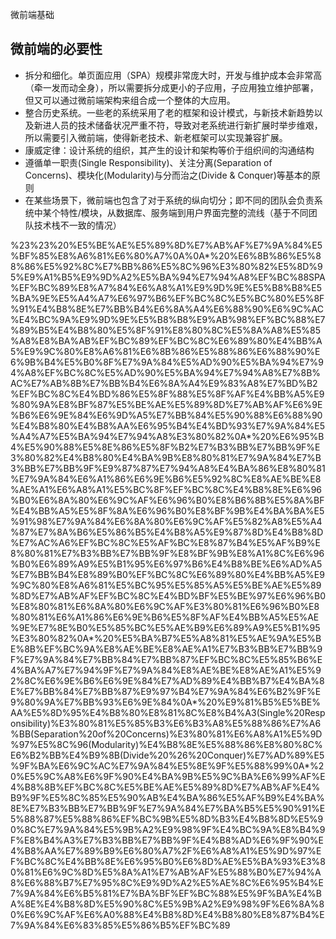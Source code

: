 微前端基础

## 微前端的必要性

- 拆分和细化。单页面应用（SPA）规模非常庞大时，开发与维护成本会非常高（牵一发而动全身），所以需要拆分成更小的子应用，子应用独立维护部署，但又可以通过微前端架构来组合成一个整体的大应用。
- 整合历史系统。一些老的系统采用了老的框架和设计模式，与新技术新趋势以及新进人员的技术储备状况严重不符，导致对老系统进行新扩展时举步维艰，所以需要引入微前端，使得新老技术、新老框架可以实现兼容扩展。
- 康威定律：设计系统的组织，其产生的设计和架构等价于组织间的沟通结构
- 遵循单一职责(Single Responsibility)、关注分离(Separation of Concerns)、模块化(Modularity)与分而治之(Divide & Conquer)等基本的原则
- 在某些场景下，微前端也包含了对于系统的纵向切分；即不同的团队会负责系统中某个特性/模块，从数据库、服务端到用户界面完整的流线（基于不同团队技术栈不一致的情况）

%23%23%20%E5%BE%AE%E5%89%8D%E7%AB%AF%E7%9A%84%E5%BF%85%E8%A6%81%E6%80%A7%0A%0A*%20%E6%8B%86%E5%88%86%E5%92%8C%E7%BB%86%E5%8C%96%E3%80%82%E5%8D%95%E9%A1%B5%E9%9D%A2%E5%BA%94%E7%94%A8%EF%BC%88SPA%EF%BC%89%E8%A7%84%E6%A8%A1%E9%9D%9E%E5%B8%B8%E5%BA%9E%E5%A4%A7%E6%97%B6%EF%BC%8C%E5%BC%80%E5%8F%91%E4%B8%8E%E7%BB%B4%E6%8A%A4%E6%88%90%E6%9C%AC%E4%BC%9A%E9%9D%9E%E5%B8%B8%E9%AB%98%EF%BC%88%E7%89%B5%E4%B8%80%E5%8F%91%E8%80%8C%E5%8A%A8%E5%85%A8%E8%BA%AB%EF%BC%89%EF%BC%8C%E6%89%80%E4%BB%A5%E9%9C%80%E8%A6%81%E6%8B%86%E5%88%86%E6%88%90%E6%9B%B4%E5%B0%8F%E7%9A%84%E5%AD%90%E5%BA%94%E7%94%A8%EF%BC%8C%E5%AD%90%E5%BA%94%E7%94%A8%E7%8B%AC%E7%AB%8B%E7%BB%B4%E6%8A%A4%E9%83%A8%E7%BD%B2%EF%BC%8C%E4%BD%86%E5%8F%88%E5%8F%AF%E4%BB%A5%E9%80%9A%E8%BF%87%E5%BE%AE%E5%89%8D%E7%AB%AF%E6%9E%B6%E6%9E%84%E6%9D%A5%E7%BB%84%E5%90%88%E6%88%90%E4%B8%80%E4%B8%AA%E6%95%B4%E4%BD%93%E7%9A%84%E5%A4%A7%E5%BA%94%E7%94%A8%E3%80%82%0A*%20%E6%95%B4%E5%90%88%E5%8E%86%E5%8F%B2%E7%B3%BB%E7%BB%9F%E3%80%82%E4%B8%80%E4%BA%9B%E8%80%81%E7%9A%84%E7%B3%BB%E7%BB%9F%E9%87%87%E7%94%A8%E4%BA%86%E8%80%81%E7%9A%84%E6%A1%86%E6%9E%B6%E5%92%8C%E8%AE%BE%E8%AE%A1%E6%A8%A1%E5%BC%8F%EF%BC%8C%E4%B8%8E%E6%96%B0%E6%8A%80%E6%9C%AF%E6%96%B0%E8%B6%8B%E5%8A%BF%E4%BB%A5%E5%8F%8A%E6%96%B0%E8%BF%9B%E4%BA%BA%E5%91%98%E7%9A%84%E6%8A%80%E6%9C%AF%E5%82%A8%E5%A4%87%E7%8A%B6%E5%86%B5%E4%B8%A5%E9%87%8D%E4%B8%8D%E7%AC%A6%EF%BC%8C%E5%AF%BC%E8%87%B4%E5%AF%B9%E8%80%81%E7%B3%BB%E7%BB%9F%E8%BF%9B%E8%A1%8C%E6%96%B0%E6%89%A9%E5%B1%95%E6%97%B6%E4%B8%BE%E6%AD%A5%E7%BB%B4%E8%89%B0%EF%BC%8C%E6%89%80%E4%BB%A5%E9%9C%80%E8%A6%81%E5%BC%95%E5%85%A5%E5%BE%AE%E5%89%8D%E7%AB%AF%EF%BC%8C%E4%BD%BF%E5%BE%97%E6%96%B0%E8%80%81%E6%8A%80%E6%9C%AF%E3%80%81%E6%96%B0%E8%80%81%E6%A1%86%E6%9E%B6%E5%8F%AF%E4%BB%A5%E5%AE%9E%E7%8E%B0%E5%85%BC%E5%AE%B9%E6%89%A9%E5%B1%95%E3%80%82%0A*%20%E5%BA%B7%E5%A8%81%E5%AE%9A%E5%BE%8B%EF%BC%9A%E8%AE%BE%E8%AE%A1%E7%B3%BB%E7%BB%9F%E7%9A%84%E7%BB%84%E7%BB%87%EF%BC%8C%E5%85%B6%E4%BA%A7%E7%94%9F%E7%9A%84%E8%AE%BE%E8%AE%A1%E5%92%8C%E6%9E%B6%E6%9E%84%E7%AD%89%E4%BB%B7%E4%BA%8E%E7%BB%84%E7%BB%87%E9%97%B4%E7%9A%84%E6%B2%9F%E9%80%9A%E7%BB%93%E6%9E%84%0A*%20%E9%81%B5%E5%BE%AA%E5%8D%95%E4%B8%80%E8%81%8C%E8%B4%A3(Single%20Responsibility)%E3%80%81%E5%85%B3%E6%B3%A8%E5%88%86%E7%A6%BB(Separation%20of%20Concerns)%E3%80%81%E6%A8%A1%E5%9D%97%E5%8C%96(Modularity)%E4%B8%8E%E5%88%86%E8%80%8C%E6%B2%BB%E4%B9%8B(Divide%20%26%20Conquer)%E7%AD%89%E5%9F%BA%E6%9C%AC%E7%9A%84%E5%8E%9F%E5%88%99%0A*%20%E5%9C%A8%E6%9F%90%E4%BA%9B%E5%9C%BA%E6%99%AF%E4%B8%8B%EF%BC%8C%E5%BE%AE%E5%89%8D%E7%AB%AF%E4%B9%9F%E5%8C%85%E5%90%AB%E4%BA%86%E5%AF%B9%E4%BA%8E%E7%B3%BB%E7%BB%9F%E7%9A%84%E7%BA%B5%E5%90%91%E5%88%87%E5%88%86%EF%BC%9B%E5%8D%B3%E4%B8%8D%E5%90%8C%E7%9A%84%E5%9B%A2%E9%98%9F%E4%BC%9A%E8%B4%9F%E8%B4%A3%E7%B3%BB%E7%BB%9F%E4%B8%AD%E6%9F%90%E4%B8%AA%E7%89%B9%E6%80%A7%2F%E6%A8%A1%E5%9D%97%EF%BC%8C%E4%BB%8E%E6%95%B0%E6%8D%AE%E5%BA%93%E3%80%81%E6%9C%8D%E5%8A%A1%E7%AB%AF%E5%88%B0%E7%94%A8%E6%88%B7%E7%95%8C%E9%9D%A2%E5%AE%8C%E6%95%B4%E7%9A%84%E6%B5%81%E7%BA%BF%EF%BC%88%E5%9F%BA%E4%BA%8E%E4%B8%8D%E5%90%8C%E5%9B%A2%E9%98%9F%E6%8A%80%E6%9C%AF%E6%A0%88%E4%B8%8D%E4%B8%80%E8%87%B4%E7%9A%84%E6%83%85%E5%86%B5%EF%BC%89